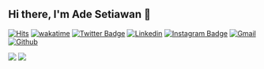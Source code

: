  ## Hi there, I'm Ade Setiawan 👋 

[![Hits](https://hits.seeyoufarm.com/api/count/incr/badge.svg?url=https%3A%2F%2Fgithub.com%2Fadesettiawan%2Fadesettiawan&count_bg=%2379C83D&title_bg=%23555555&icon=&icon_color=%23E7E7E7&title=Profile+Views&edge_flat=false)](https://hits.seeyoufarm.com)
[![wakatime](https://wakatime.com/badge/user/60316949-a18a-468e-bda5-de3211942e13.svg)](https://wakatime.com/@60316949-a18a-468e-bda5-de3211942e13)
[![Twitter Badge](https://img.shields.io/badge/-Twitter-1da1f2?labelColor=1da1f2&logo=twitter&logoColor=white&link=https://twitter.com/)](https://twitter.com/)
[![Linkedin](https://img.shields.io/badge/-LinkedIn-blue?style=flat&logo=Linkedin&logoColor=white)](https://www.linkedin.com/in/ade-settiawan)
[![Instagram Badge](https://img.shields.io/badge/-Instagram-purple?logo=instagram&logoColor=white&link=https://instagram.com/mdln.dev)](https://www.instagram.com/mdln.dev)
[![Gmail](https://img.shields.io/badge/-Gmail-c14438?style=flat&logo=Gmail&logoColor=white)](mailto:adesetiawan0675@gmail.com)
[![Github](https://img.shields.io/github/followers/adesettiawan?label=Follow&style=social)](https://github.com/adesettiawan)


![](https://github-readme-stats.vercel.app/api?username=adesettiawan&theme=default&hide_border=true&include_all_commits=true&count_private=true)
![](https://github-readme-stats.vercel.app/api/top-langs/?username=adesettiawan&theme=default&hide_border=true&include_all_commits=true&count_private=true&layout=compact)


<!--
[![Website Badge](https://img.shields.io/badge/-Website-c14438?style=flat&logo=Google-Chrome&logoColor=white&link=https://adesettiawan.netlify.app)](https://adesettiawan.netlify.app)
-->

<!--
- 💻 Owner of [**PyTopia**](https://github.com/pytopia) github organization. Check it out for daily Python and Machine Learning contents.
- 🤔 I’m currently reading [Architecture Patterns with Python](https://learning.oreilly.com/library/view/architecture-patterns-with/9781492052197/preface01.html). Check it out if interested.
- 🌱 I also teach Python, Machine Learning, Git, etc. Visit PyTopia website, [Pytopia.ai](https://www.pytopia.ai), and also my [teaching material](https://github.com/pytopia).
- 📫 How to reach me: hejazizo@ualberta.ca


### 🖥 Skills

- Machine Learning
- Deep Learning
- Natural Language Processing
- Computer Vision
### ⚙️ Tech Stack

![Bootstrap](https://img.shields.io/badge/-Python-05122A?style=social&logo=Python&color=100f0f) ![Bootstrap](https://img.shields.io/badge/-Docker-05122A?style=social&logo=Docker&color=100f0f) ![Bootstrap](https://img.shields.io/badge/-Kubernetes-05122A?style=social&logo=Kubernetes&color=100f0f) ![Bootstrap](https://img.shields.io/badge/-TensorFlow-05122A?style=social&logo=TensorFlow&color=100f0f) ![Bootstrap](https://img.shields.io/badge/-PyTorch-05122A?style=social&logo=PyTorch&color=100f0f) ![Bootstrap](https://img.shields.io/badge/-Scikit%20Learn-05122A?style=social&logo=Scikit-Learn&color=100f0f) ![Bootstrap](https://img.shields.io/badge/-MongoDB-05122A?style=social&logo=MongoDB&color=100f0f) ![Bootstrap](https://img.shields.io/badge/-MySQL-05122A?style=social&logo=MySQL&color=100f0f) ![Bootstrap](https://img.shields.io/badge/-PostgreSQL-05122A?style=social&logo=PostgreSQL&color=100f0f) ![Bootstrap](https://img.shields.io/badge/-Pandas-05122A?style=social&logo=Pandas&color=100f0f) ![Bootstrap](https://img.shields.io/badge/-Numpy-05122A?style=social&logo=Numpy&color=100f0f) ![Bootstrap](https://img.shields.io/badge/-Matplotlib-05122A?style=social&logo=Matplotlib&color=100f0f) ![Bootstrap](https://img.shields.io/badge/-Flask-05122A?style=social&logo=Flask&color=100f0f) ![Bootstrap](https://img.shields.io/badge/-Django-05122A?style=social&logo=Django&color=100f0f) ![Bootstrap](https://img.shields.io/badge/-Visual%20Studio%20Code-05122A?style=social&logo=Visual-Studio-Code&color=100f0f)

<div>
  <img width="45%" align="left" src="https://github-readme-stats.vercel.app/api/top-langs?username=adesettiawan&show_icons=true&locale=en&layout=compact" alt="adesettiawan" />
  <img width="50%"  src="https://github-readme-streak-stats.herokuapp.com/?user=adesettiawan&" alt="adesettiawan" />
</div> -->

<!-- ### Hi there, I'm Ade Setiawan 👋 -->


<!--
**adesettiawan/adesettiawan** is a ✨ _special_ ✨ repository because its `README.md` (this file) appears on your GitHub profile.

Here are some ideas to get you started:

- 🔭 I’m currently working on ...
- 🌱 I’m currently learning ...
- 👯 I’m looking to collaborate on ...
- 🤔 I’m looking for help with ...
- 💬 Ask me about ...
- 📫 How to reach me: ...
- 😄 Pronouns: ...
- ⚡ Fun fact: ...
-->
